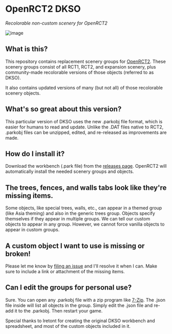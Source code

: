# OpenRCT2 DKSO

_Recolorable non-custom scenery for OpenRCT2_

![image](https://user-images.githubusercontent.com/5436387/213924683-63c2e5a0-5769-4177-8560-487cbd68c1c0.png)

## What is this?

This repository contains replacement scenery groups for [OpenRCT2](https://github.com/OpenRCT2). These scenery groups consist of all RCT1, RCT2, and expansion scenery, plus community-made recolorable versions of those objects (referred to as DKSO).

It also contains updated versions of many (but not all) of those recolorable scenery objects.

## What's so great about this version?

This particular version of DKSO uses the new .parkobj file format, which is easier for humans to read and update. Unlike the .DAT files native to RCT2, .parkobj files can be unzipped, edited, and re-released as improvements are made.

## How do I install it?

Download the workbench (.park file) from the [releases page](https://github.com/fidwell/OpenRct2-DKSO-Groups/releases). OpenRCT2 will automatically install the needed scenery groups and objects.

## The trees, fences, and walls tabs look like they're missing items.

Some objects, like special trees, walls, etc., can appear in a themed group (like Asia theming) and also in the generic trees group. Objects specify themselves if they appear in multiple groups. We can tell our custom objects to appear in any group. However, we cannot force vanilla objects to appear in custom groups.

## A custom object I want to use is missing or broken!

Please let me know by [filing an issue](https://github.com/fidwell/OpenRct2-DKSO-Groups/issues) and I'll resolve it when I can. Make sure to include a link or attachment of the missing items.

## Can I edit the groups for personal use?

Sure. You can open any .parkobj file with a zip program like [7-Zip](https://www.7-zip.org/). The .json file inside will list all objects in the group. Simply edit the .json file and re-add it to the .parkobj. Then restart your game.

Special thanks to Iretont for creating the original DKSO workbench and spreadsheet, and most of the custom objects included in it.
